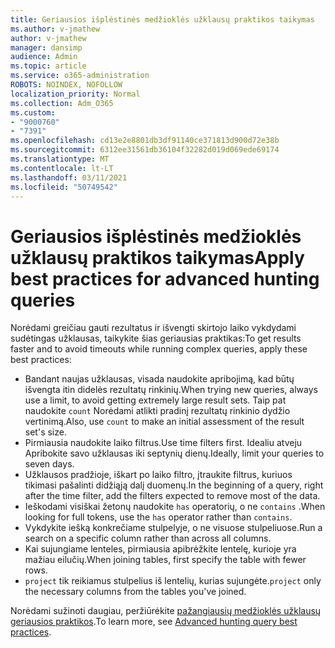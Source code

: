 ```yaml
---
title: Geriausios išplėstinės medžioklės užklausų praktikos taikymas
ms.author: v-jmathew
author: v-jmathew
manager: dansimp
audience: Admin
ms.topic: article
ms.service: o365-administration
ROBOTS: NOINDEX, NOFOLLOW
localization_priority: Normal
ms.collection: Adm_O365
ms.custom:
- "9000760"
- "7391"
ms.openlocfilehash: cd13e2e8801db3df91140ce371813d900d72e38b
ms.sourcegitcommit: 6312ee31561db36104f32282d019d069ede69174
ms.translationtype: MT
ms.contentlocale: lt-LT
ms.lasthandoff: 03/11/2021
ms.locfileid: "50749542"
---
```

# <a name="apply-best-practices-for-advanced-hunting-queries"></a><span data-ttu-id="cf562-102">Geriausios išplėstinės medžioklės užklausų praktikos taikymas</span><span class="sxs-lookup"><span data-stu-id="cf562-102">Apply best practices for advanced hunting queries</span></span>

<span data-ttu-id="cf562-103">Norėdami greičiau gauti rezultatus ir išvengti skirtojo laiko vykdydami sudėtingas užklausas, taikykite šias geriausias praktikas:</span><span class="sxs-lookup"><span data-stu-id="cf562-103">To get results faster and to avoid timeouts while running complex queries, apply these best practices:</span></span>

- <span data-ttu-id="cf562-104">Bandant naujas užklausas, visada naudokite apribojimą, kad būtų išvengta itin didelės rezultatų rinkinių.</span><span class="sxs-lookup"><span data-stu-id="cf562-104">When trying new queries, always use a limit, to avoid getting extremely large result sets.</span></span> <span data-ttu-id="cf562-105">Taip pat naudokite `count` Norėdami atlikti pradinį rezultatų rinkinio dydžio vertinimą.</span><span class="sxs-lookup"><span data-stu-id="cf562-105">Also, use `count` to make an initial assessment of the result set's size.</span></span>
- <span data-ttu-id="cf562-106">Pirmiausia naudokite laiko filtrus.</span><span class="sxs-lookup"><span data-stu-id="cf562-106">Use time filters first.</span></span> <span data-ttu-id="cf562-107">Idealiu atveju Apribokite savo užklausas iki septynių dienų.</span><span class="sxs-lookup"><span data-stu-id="cf562-107">Ideally, limit your queries to seven days.</span></span>
- <span data-ttu-id="cf562-108">Užklausos pradžioje, iškart po laiko filtro, įtraukite filtrus, kuriuos tikimasi pašalinti didžiąją dalį duomenų.</span><span class="sxs-lookup"><span data-stu-id="cf562-108">In the beginning of a query, right after the time filter, add the filters expected to remove most of the data.</span></span>
- <span data-ttu-id="cf562-109">Ieškodami visiškai žetonų naudokite `has` operatorių, o ne `contains` .</span><span class="sxs-lookup"><span data-stu-id="cf562-109">When looking for full tokens, use the `has` operator rather than `contains`.</span></span>
- <span data-ttu-id="cf562-110">Vykdykite iešką konkrečiame stulpelyje, o ne visuose stulpeliuose.</span><span class="sxs-lookup"><span data-stu-id="cf562-110">Run a search on a specific column rather than across all columns.</span></span>
- <span data-ttu-id="cf562-111">Kai sujungiame lenteles, pirmiausia apibrėžkite lentelę, kurioje yra mažiau eilučių.</span><span class="sxs-lookup"><span data-stu-id="cf562-111">When joining tables, first specify the table with fewer rows.</span></span>
- <span data-ttu-id="cf562-112">`project` tik reikiamus stulpelius iš lentelių, kurias sujungėte.</span><span class="sxs-lookup"><span data-stu-id="cf562-112">`project` only the necessary columns from the tables you've joined.</span></span>

<span data-ttu-id="cf562-113">Norėdami sužinoti daugiau, peržiūrėkite [pažangiausių medžioklės užklausų geriausios praktikos](https://go.microsoft.com/fwlink/?linkid=2144812).</span><span class="sxs-lookup"><span data-stu-id="cf562-113">To learn more, see [Advanced hunting query best practices](https://go.microsoft.com/fwlink/?linkid=2144812).</span></span>
